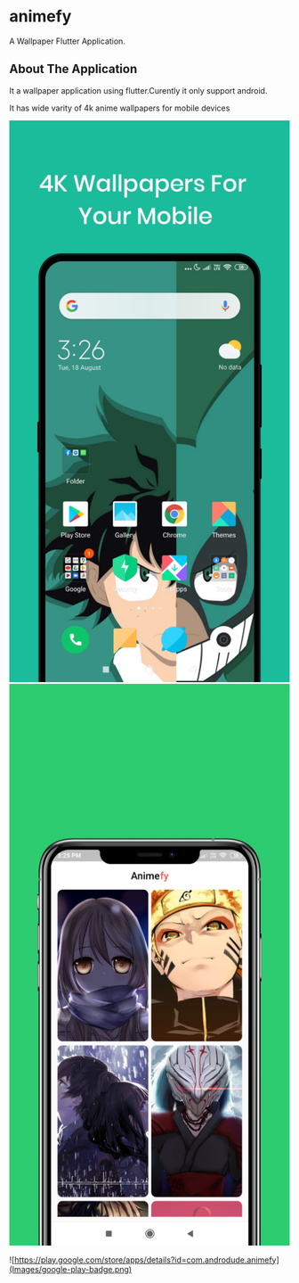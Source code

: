 # animefy

A Wallpaper Flutter Application.

## About The Application
It a wallpaper application using flutter.Curently it only support android.

It has wide varity of 4k anime wallpapers for mobile devices

![](Images/image6.jpeg)
![](Images/image7.jpeg)





![https://play.google.com/store/apps/details?id=com.androdude.animefy](Images/google-play-badge.png)
